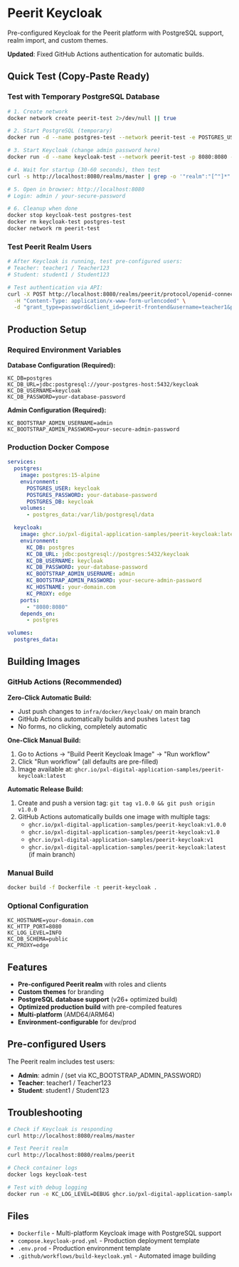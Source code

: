 # Peerit Keycloak

Pre-configured Keycloak for the Peerit platform with PostgreSQL support, realm import, and custom themes.

**Updated**: Fixed GitHub Actions authentication for automatic builds.

## Quick Test (Copy-Paste Ready)

### Test with Temporary PostgreSQL Database

```bash
# 1. Create network
docker network create peerit-test 2>/dev/null || true

# 2. Start PostgreSQL (temporary)
docker run -d --name postgres-test --network peerit-test -e POSTGRES_USER=keycloak -e POSTGRES_PASSWORD=password -e POSTGRES_DB=keycloak postgres:15-alpine

# 3. Start Keycloak (change admin password here)
docker run -d --name keycloak-test --network peerit-test -p 8080:8080 -e KC_DB=postgres -e KC_DB_URL=jdbc:postgresql://postgres-test:5432/keycloak -e KC_DB_USERNAME=keycloak -e KC_DB_PASSWORD=password -e KC_BOOTSTRAP_ADMIN_USERNAME=admin -e KC_BOOTSTRAP_ADMIN_PASSWORD=your-secure-password ghcr.io/pxl-digital-application-samples/peerit-keycloak:latest

# 4. Wait for startup (30-60 seconds), then test
curl -s http://localhost:8080/realms/master | grep -o '"realm":"[^"]*"'

# 5. Open in browser: http://localhost:8080
# Login: admin / your-secure-password

# 6. Cleanup when done
docker stop keycloak-test postgres-test
docker rm keycloak-test postgres-test
docker network rm peerit-test
```

### Test Peerit Realm Users

```bash
# After Keycloak is running, test pre-configured users:
# Teacher: teacher1 / Teacher123
# Student: student1 / Student123

# Test authentication via API:
curl -X POST http://localhost:8080/realms/peerit/protocol/openid-connect/token \
  -H "Content-Type: application/x-www-form-urlencoded" \
  -d "grant_type=password&client_id=peerit-frontend&username=teacher1&password=Teacher123"
```

## Production Setup

### Required Environment Variables

**Database Configuration (Required):**
```env
KC_DB=postgres
KC_DB_URL=jdbc:postgresql://your-postgres-host:5432/keycloak
KC_DB_USERNAME=keycloak
KC_DB_PASSWORD=your-database-password
```

**Admin Configuration (Required):**
```env
KC_BOOTSTRAP_ADMIN_USERNAME=admin
KC_BOOTSTRAP_ADMIN_PASSWORD=your-secure-admin-password
```

### Production Docker Compose

```yaml
services:
  postgres:
    image: postgres:15-alpine
    environment:
      POSTGRES_USER: keycloak
      POSTGRES_PASSWORD: your-database-password
      POSTGRES_DB: keycloak
    volumes:
      - postgres_data:/var/lib/postgresql/data

  keycloak:
    image: ghcr.io/pxl-digital-application-samples/peerit-keycloak:latest
    environment:
      KC_DB: postgres
      KC_DB_URL: jdbc:postgresql://postgres:5432/keycloak
      KC_DB_USERNAME: keycloak
      KC_DB_PASSWORD: your-database-password
      KC_BOOTSTRAP_ADMIN_USERNAME: admin
      KC_BOOTSTRAP_ADMIN_PASSWORD: your-secure-admin-password
      KC_HOSTNAME: your-domain.com
      KC_PROXY: edge
    ports:
      - "8080:8080"
    depends_on:
      - postgres

volumes:
  postgres_data:
```

## Building Images

### GitHub Actions (Recommended)

**Zero-Click Automatic Build:**

- Just push changes to `infra/docker/keycloak/` on main branch
- GitHub Actions automatically builds and pushes `latest` tag
- No forms, no clicking, completely automatic

**One-Click Manual Build:**

1. Go to Actions → "Build Peerit Keycloak Image" → "Run workflow"
2. Click "Run workflow" (all defaults are pre-filled)
3. Image available at: `ghcr.io/pxl-digital-application-samples/peerit-keycloak:latest`

**Automatic Release Build:**

1. Create and push a version tag: `git tag v1.0.0 && git push origin v1.0.0`
2. GitHub Actions automatically builds one image with multiple tags:
   - `ghcr.io/pxl-digital-application-samples/peerit-keycloak:v1.0.0`
   - `ghcr.io/pxl-digital-application-samples/peerit-keycloak:v1.0`
   - `ghcr.io/pxl-digital-application-samples/peerit-keycloak:v1`
   - `ghcr.io/pxl-digital-application-samples/peerit-keycloak:latest` (if main branch)

### Manual Build

```bash
docker build -f Dockerfile -t peerit-keycloak .
```

### Optional Configuration

```env
KC_HOSTNAME=your-domain.com
KC_HTTP_PORT=8080
KC_LOG_LEVEL=INFO
KC_DB_SCHEMA=public
KC_PROXY=edge
```

## Features

- **Pre-configured Peerit realm** with roles and clients
- **Custom themes** for branding  
- **PostgreSQL database support** (v26+ optimized build)
- **Optimized production build** with pre-compiled features
- **Multi-platform** (AMD64/ARM64)
- **Environment-configurable** for dev/prod

## Pre-configured Users

The Peerit realm includes test users:

- **Admin**: admin / (set via KC_BOOTSTRAP_ADMIN_PASSWORD)
- **Teacher**: teacher1 / Teacher123
- **Student**: student1 / Student123

## Troubleshooting

```bash
# Check if Keycloak is responding
curl http://localhost:8080/realms/master

# Test Peerit realm
curl http://localhost:8080/realms/peerit

# Check container logs
docker logs keycloak-test

# Test with debug logging
docker run -e KC_LOG_LEVEL=DEBUG ghcr.io/pxl-digital-application-samples/peerit-keycloak:latest
```

## Files

- `Dockerfile` - Multi-platform Keycloak image with PostgreSQL support
- `compose.keycloak-prod.yml` - Production deployment template
- `.env.prod` - Production environment template
- `.github/workflows/build-keycloak.yml` - Automated image building
